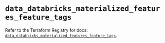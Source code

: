 # `data_databricks_materialized_features_feature_tags`

Refer to the Terraform Registry for docs: [`data_databricks_materialized_features_feature_tags`](https://registry.terraform.io/providers/databricks/databricks/1.96.0/docs/data-sources/materialized_features_feature_tags).
